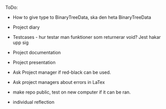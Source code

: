 ToDo:

* How to give type to BinaryTreeData, ska den heta BinaryTreeData
* Project diary
* Testcases - hur testar man funktioner som returnerar void? Jest hakar upp sig
* Project documentation
* Project presentation
* Ask Project manager if red-black can be used.
* Ask project managers about errors in LaTex

* make repo public, test on new computer if it can be ran.

* individual reflection
